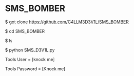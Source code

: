 # SMS_BOMBER

$ got clone https://github.com/C4LLM3D3V1L/SMS_BOMBER

$ cd SMS_BOMBER

$ ls

$ python SMS_D3V1L.py



Tools User = [knock me]

Tools Password = [Knock me]
